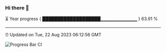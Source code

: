 ### Hi there 👋

⏳ Year progress { ███████████████████▁▁▁▁▁▁▁▁▁▁▁ } 63.91 %

---

⏰ Updated on Tue, 22 Aug 2023 06:12:56 GMT

![Progress Bar CI](https://github.com/liununu/liununu/workflows/Progress%20Bar%20CI/badge.svg)
